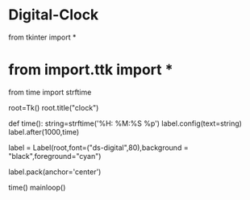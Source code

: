 # Digital-Clock
from tkinter import *
# from import.ttk import *


from time import strftime

root=Tk()
root.title("clock")

def time():
    string=strftime('%H: %M:%S %p')
    label.config(text=string)
    label.after(1000,time)

label = Label(root,font=("ds-digital",80),background = "black",foreground="cyan")

label.pack(anchor='center')

time()
mainloop()
